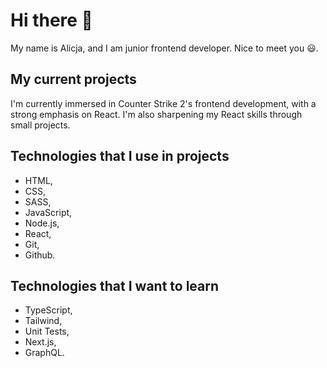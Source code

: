 # Hi there 👋

My name is Alicja, and I am junior frontend developer. Nice to meet you 😃.

## My current projects

I'm currently immersed in Counter Strike 2's frontend development, with a strong emphasis on React. I'm also sharpening my React skills through small projects.

## Technologies that I use in projects

- HTML,
- CSS,
- SASS,
- JavaScript,
- Node.js,
- React,
- Git,
- Github.

## Technologies that I want to learn

- TypeScript,
- Tailwind,
- Unit Tests,
- Next.js,
- GraphQL.
